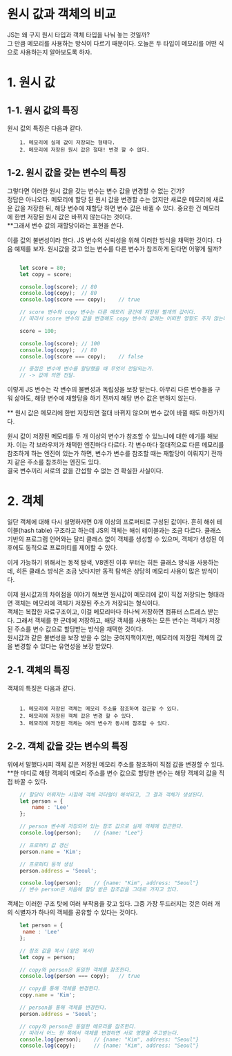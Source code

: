 # 원시 값과 객체의 비교

JS는 왜 구지 원시 타입과 객체 타입을 나눠 놓는 것일까?   
그 만큼 메모리를 사용하는 방식이 다르기 때문이다. 오늘은 두 타입이 메모리를 어떤 식으로 사용하는지 알아보도록 하자.

# 1. 원시 값
## 1-1. 원시 값의 특징
원시 값의 특징은 다음과 같다.   

```
    1. 메모리에 실제 값이 저장되는 형태다.
    2. 메모리에 저장된 원시 값은 절대! 변경 할 수 없다.

```
## 1-2. 원시 값을 갖는 변수의 특징

그렇다면 이러한 원시 값을 갖는 변수는 변수 값을 변경할 수 없는 건가?   
정답은 아니오다. 메모리에 할당 된 원시 값을 변경할 수는 없지만 새로운 메모리에 새로운 값을 저장한 뒤,
해당 변수에 재할당 하면 변수 값은 바뀔 수 있다. 중요한 건 메모리에 한번 저장된 원시 값은 바뀌지 않는다는 것이다.   
**그래서 변수 값의 재할당이라는 표현을 쓴다.   

이를 값의 불변성이라 한다. JS 변수의 신뢰성을 위해 이러한 방식을 채택한 것이다.
다음 예제를 보자. 원시값을 갖고 있는 변수를 다른 변수가 참조하게 된다면 어떻게 될까?

```javascript

    let score = 80;
    let copy = score;

    console.log(score); // 80
    console.log(copy);  // 80
    console.log(score === copy);    // true

    // score 변수와 copy 변수는 다른 메모리 공간에 저장된 별개의 값이다.
    // 따라서 score 변수의 값을 변경해도 copy 변수의 값에는 어떠한 영향도 주지 않는다.

    score = 100;

    console.log(score); // 100
    console.log(copy);  // 80 
    console.log(score === copy);    // false

    // 중점은 변수에 변수를 할당했을 때 무엇이 전달되는가.
    // -> 값에 의한 전달.

```
   
이렇게 JS 변수는 각 변수의 불변성과 독립성을 보장 받는다. 아무리 다른 변수들을 구워 삶아도,
해당 변수에 재할당을 하기 전까지 해당 변수 값은 변하지 않는다.   
   
** 원시 값은 메모리에 한번 저장되면 절대 바뀌지 않으며 변수 값이 바뀔 때도 마찬가지다.   
   
원시 값이 저장된 메모리를 두 개 이상의 변수가 참조할 수 있느냐에 대한 얘기를 해보자.
이는 각 브라우저가 채택한 엔진마다 다르다. 각 변수마다 절대적으로 다른 메모리를 참조하게 하는 엔진이 있는가 하면,
변수가 변수를 참조할 때는 재할당이 이뤄지기 전까지 같은 주소를 참조하는 엔진도 있다.   
결국 변수끼리 서로의 값을 간섭할 수 없는 건 확실한 사실이다.
   
   
# 2. 객체
일단 객체에 대해 다시 설명하자면 0개 이상의 프로퍼티로 구성된 값이다. 흔히 해쉬 테이블(hash table) 구조라고 하는데 JS의 객체는 해쉬 테이블과는 조금 다르다.
클래스 기반의 프로그램 언어와는 달리 클래스 없이 객체를 생성할 수 있으며, 객체가 생성된 이후에도 동적으로 프로퍼티를 제어할 수 있다.   
   
이게 가능하기 위해서는 동적 탐색, V8엔진 이후 부터는 히든 클래스 방식을 사용하는데, 히든 클래스 방식은 조금 낫다지만 동적 탐색은 상당히 메모리 사용이 많은 방식이다.   

이제 원시값과의 차이점을 이야기 해보면 원시값이 메모리에 값이 직접 저장되는 형태라면 객체는 메모리에 객체가 저장된 주소가 저장되는 형식이다.   
객체는 복잡한 자료구조이고, 이걸 메모리마다 하나씩 저장하면 컴퓨터 스트레스 받는다.
그래서 객체를 한 군데에 저장하고, 해당 객체를 사용하는 모든 변수는 객체가 저장된 주소를 변수 값으로 할당받는 방식을 채택한 것이다.   
원시값과 같은 불변성을 보장 받을 수 없는 궁여지책이지만, 메모리에 저장된 객체의 값을 변경할 수 있다는 유연성을 보장 받았다.
    
## 2-1. 객체의 특징
객체의 특징은 다음과 같다.

```

    1. 메모리에 저장된 객체는 메모리 주소를 참조하여 접근할 수 있다.
    2. 메모리에 저장된 객체 값은 변경 할 수 있다.
    3. 메모리에 저장된 객체는 여러 변수가 동시에 참조할 수 있다.

```
## 2-2. 객체 값을 갖는 변수의 특징
위에서 말했다시피 객체 값은 저장된 메모리 주소를 참조하여 직접 값을 변경할 수 있다.   
**한 마디로 해당 객체의 메모리 주소를 변수 값으로 할당한 변수는 해당 객체의 값을 직접 바꿀 수 있다.   
   
```javascript
    // 할당이 이뤄지는 시점에 객체 리터럴이 해석되고, 그 결과 객체가 생성된다.
    let person = {
        name : 'Lee'
    };

    // person 변수에 저장되어 있는 참조 값으로 실제 객체에 접근한다.
    console.log(person);    // {name: "Lee"}

    // 프로퍼티 값 갱신
    person.name = 'Kim';

    // 프로퍼티 동적 생성
    person.address = 'Seoul';

    console.log(person);    // {name: "Kim", address: "Seoul"}
    // 변수 person은 처음에 할당 받은 참조값을 그대로 가지고 있다.
```
   
객체는 이러한 구조 탓에 여러 부작용을 갖고 있다. 그중 가장 두드러지는 것은 여러 개의 식별자가 하나의 객체를 공유할 수 있다는 것이다.
   
```javascript
    let person = {
     name : 'Lee'
    };

    // 참조 값을 복사 (얕은 복사)
    let copy = person;

    // copy와 person은 동일한 객체를 참조한다.
    console.log(person === copy);   // true

    // copy를 통해 객체를 변경한다.
    copy.name = 'Kim';

    // person을 통해 객체를 변경한다.
    person.address = 'Seoul';

    // copy와 person은 동일한 메모리를 참조한다.
    // 따라서 어느 한 쪽에서 객체를 변경하면 서로 영향을 주고받는다.
    console.log(person);    // {name: "Kim", address: "Seoul"}
    console.log(copy);      // {name: "Kim", address: "Seoul"}
```